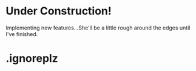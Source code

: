 # Under Construction!

Implementing new features...She'll be a little rough around the edges until I've finished.

# .ignoreplz
